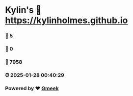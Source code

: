 # Kylin's :link: https://kylinholmes.github.io 
### :page_facing_up: [5](https://kylinholmes.github.io/tag.html) 
### :speech_balloon: 0 
### :hibiscus: 7958 
### :alarm_clock: 2025-01-28 00:40:29 
### Powered by :heart: [Gmeek](https://github.com/Meekdai/Gmeek)
